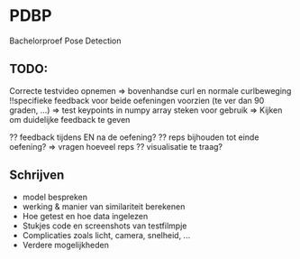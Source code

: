 # PDBP
Bachelorproef Pose Detection

## TODO: 

Correcte testvideo opnemen
=> bovenhandse curl en normale curlbeweging
!!specifieke feedback voor beide oefeningen voorzien (te ver dan 90 graden, ...)
=> test keypoints in numpy array steken voor gebruik
=> Kijken om duidelijke feedback te geven

?? feedback tijdens EN na de oefening?
?? reps bijhouden tot einde oefening? => vragen hoeveel reps
?? visualisatie te traag?

## Schrijven

- model bespreken
- werking & manier van similariteit berekenen
- Hoe getest en hoe data ingelezen
- Stukjes code en screenshots van testfilmpje
- Complicaties zoals licht, camera, snelheid, ...
- Verdere mogelijkheden